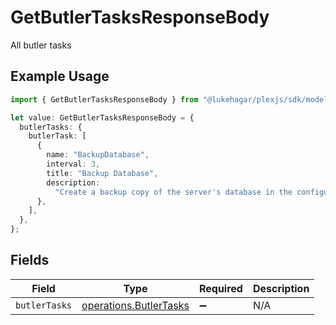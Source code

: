 # GetButlerTasksResponseBody

All butler tasks

## Example Usage

```typescript
import { GetButlerTasksResponseBody } from "@lukehagar/plexjs/sdk/models/operations";

let value: GetButlerTasksResponseBody = {
  butlerTasks: {
    butlerTask: [
      {
        name: "BackupDatabase",
        interval: 3,
        title: "Backup Database",
        description:
          "Create a backup copy of the server's database in the configured backup directory",
      },
    ],
  },
};
```

## Fields

| Field                                                                   | Type                                                                    | Required                                                                | Description                                                             |
| ----------------------------------------------------------------------- | ----------------------------------------------------------------------- | ----------------------------------------------------------------------- | ----------------------------------------------------------------------- |
| `butlerTasks`                                                           | [operations.ButlerTasks](../../../sdk/models/operations/butlertasks.md) | :heavy_minus_sign:                                                      | N/A                                                                     |